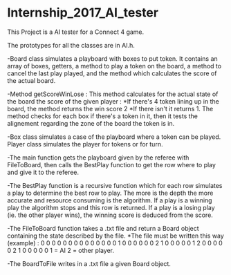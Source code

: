 # Internship_2017_AI_tester

This Project is a AI tester for a Connect 4 game.

The prototypes for all the classes are in AI.h.

-Board class simulates a playboard with boxes to put token.
It contains an array of boxes, getters, a method to play a token on the board, a method to cancel the last play played, and the method which calculates the score of the actual board.

-Method getScoreWinLose :
This method calculates for the actual state of the board the score of the given player :
*If there's 4 token lining up in the board, the method returns the win score 2
*If there isn't it returns 1.
The method checks for each box if there's a token in it, then it tests the alignement regarding the zone of the board the token is in.


-Box class simulates a case of the playboard where a token can be played.
Player class simulates the player for tokens or for turn.


-The main function gets the playboard given by the referee with FileToBoard, then calls the BestPlay function to get the row where to play and give it to the referee.

-The BestPlay function is a recursive function which for each row simulates a play to determine the best row to play. The more is the depth the more accurate and resource consuming is the algorithm. 
If a play is a winning play the algorithm stops and this row is returned.
If a play is a losing play (ie. the other player wins), the winning score is deduced from the score.

-The FileToBoard function takes a .txt file and return a Board object containing the state described by the file.
*The file must be written this way (example) :
0 0 0 0 0 0 0
0 0 0 0 0 0 0
1 0 0 0 0 0 0 
2 1 0 0 0 0 0
1 2 0 0 0 0 0
2 1 0 0 0 0 0
1 = AI
2 = other player.

-The BoardToFile writes in a .txt file a given Board object.